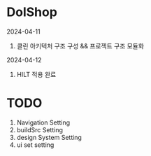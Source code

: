 # DolShop
2024-04-11
1. 클린 아키텍처 구조 구성 && 프로젝트 구조 모듈화

2024-04-12
1. HILT 적용 완료



# TODO
1. Navigation Setting
2. buildSrc Setting
3. design System Setting
4. ui set setting
